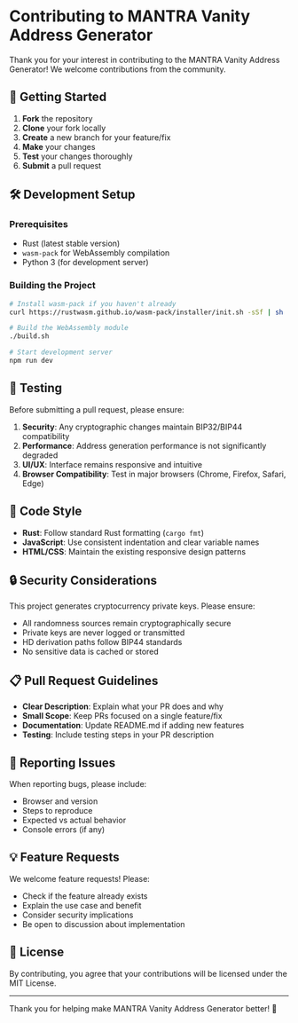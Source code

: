 # Contributing to MANTRA Vanity Address Generator

Thank you for your interest in contributing to the MANTRA Vanity Address Generator! We welcome contributions from the community.

## 🚀 Getting Started

1. **Fork** the repository
2. **Clone** your fork locally
3. **Create** a new branch for your feature/fix
4. **Make** your changes
5. **Test** your changes thoroughly
6. **Submit** a pull request

## 🛠️ Development Setup

### Prerequisites

- Rust (latest stable version)
- `wasm-pack` for WebAssembly compilation
- Python 3 (for development server)

### Building the Project

```bash
# Install wasm-pack if you haven't already
curl https://rustwasm.github.io/wasm-pack/installer/init.sh -sSf | sh

# Build the WebAssembly module
./build.sh

# Start development server
npm run dev
```

## 🧪 Testing

Before submitting a pull request, please ensure:

1. **Security**: Any cryptographic changes maintain BIP32/BIP44 compatibility
2. **Performance**: Address generation performance is not significantly degraded
3. **UI/UX**: Interface remains responsive and intuitive
4. **Browser Compatibility**: Test in major browsers (Chrome, Firefox, Safari, Edge)

## 📝 Code Style

- **Rust**: Follow standard Rust formatting (`cargo fmt`)
- **JavaScript**: Use consistent indentation and clear variable names
- **HTML/CSS**: Maintain the existing responsive design patterns

## 🔒 Security Considerations

This project generates cryptocurrency private keys. Please ensure:

- All randomness sources remain cryptographically secure
- Private keys are never logged or transmitted
- HD derivation paths follow BIP44 standards
- No sensitive data is cached or stored

## 📋 Pull Request Guidelines

- **Clear Description**: Explain what your PR does and why
- **Small Scope**: Keep PRs focused on a single feature/fix
- **Documentation**: Update README.md if adding new features
- **Testing**: Include testing steps in your PR description

## 🐛 Reporting Issues

When reporting bugs, please include:

- Browser and version
- Steps to reproduce
- Expected vs actual behavior
- Console errors (if any)

## 💡 Feature Requests

We welcome feature requests! Please:

- Check if the feature already exists
- Explain the use case and benefit
- Consider security implications
- Be open to discussion about implementation

## 📄 License

By contributing, you agree that your contributions will be licensed under the MIT License.

---

Thank you for helping make MANTRA Vanity Address Generator better! 🎉
